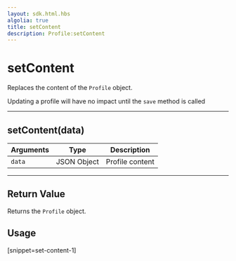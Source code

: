 ```yaml
---
layout: sdk.html.hbs
algolia: true
title: setContent
description: Profile:setContent
---
```

  

# setContent
Replaces the content of the `Profile` object.

<div class="alert alert-info">
Updating a profile will have no impact until the <code>save</code> method is called
</div>

---

## setContent(data)

| Arguments | Type | Description |
|---------------|---------|----------------------------------------|
| ``data`` | JSON Object | Profile content |

---

## Return Value

Returns the `Profile` object.

## Usage

[snippet=set-content-1]
